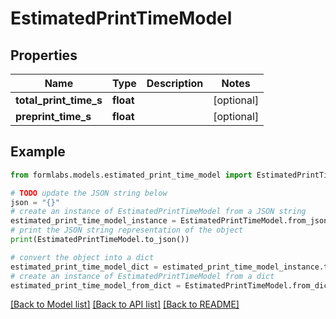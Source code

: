 # EstimatedPrintTimeModel


## Properties

Name | Type | Description | Notes
------------ | ------------- | ------------- | -------------
**total_print_time_s** | **float** |  | [optional] 
**preprint_time_s** | **float** |  | [optional] 

## Example

```python
from formlabs.models.estimated_print_time_model import EstimatedPrintTimeModel

# TODO update the JSON string below
json = "{}"
# create an instance of EstimatedPrintTimeModel from a JSON string
estimated_print_time_model_instance = EstimatedPrintTimeModel.from_json(json)
# print the JSON string representation of the object
print(EstimatedPrintTimeModel.to_json())

# convert the object into a dict
estimated_print_time_model_dict = estimated_print_time_model_instance.to_dict()
# create an instance of EstimatedPrintTimeModel from a dict
estimated_print_time_model_from_dict = EstimatedPrintTimeModel.from_dict(estimated_print_time_model_dict)
```
[[Back to Model list]](../README.md#documentation-for-models) [[Back to API list]](../README.md#documentation-for-api-endpoints) [[Back to README]](../README.md)


